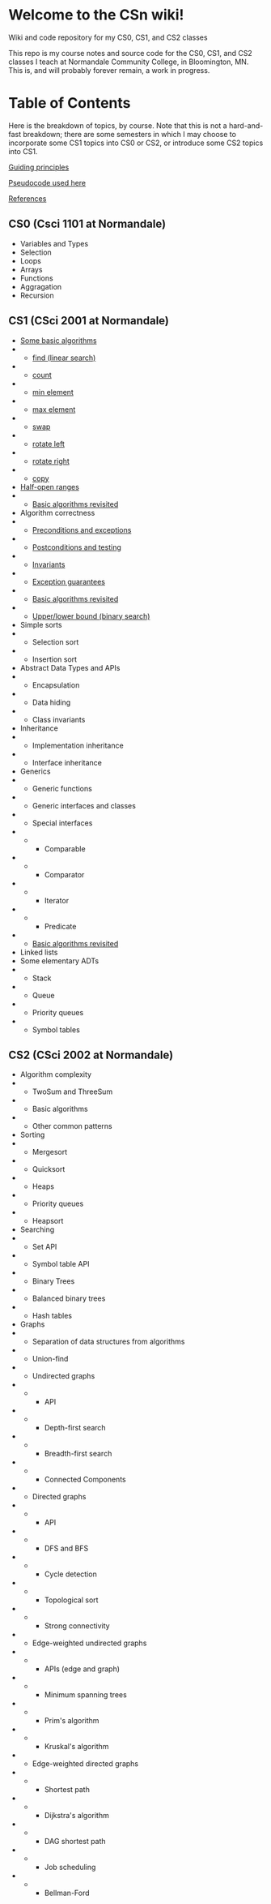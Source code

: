 # Welcome to the CSn wiki!

Wiki and code repository for my CS0, CS1, and CS2 classes

This repo is my course notes and source code for the CS0, CS1, and CS2 classes I teach at Normandale Community College, in Bloomington, MN.  This is, and will probably forever remain, a work in progress.

# Table of Contents

Here is the breakdown of topics, by course.  Note that this is not a hard-and-fast breakdown; there are some semesters in which I may choose to incorporate some CS1 topics into CS0 or CS2, or introduce some CS2 topics into CS1.

[Guiding principles](Guiding-principles.md)

[Pseudocode used here](Pseudocode.md)

[References](References.md)

## CS0 (Csci 1101 at Normandale)
* Variables and Types
* Selection
* Loops
* Arrays
* Functions
* Aggragation
* Recursion

## CS1 (CSci 2001 at Normandale)
* [Some basic algorithms](CS1/Basic-algorithms.md)
* * [find (linear search)](algorithms/find.md)
* * [count](algorithms/count.md)
* * [min element](algorithms/min-element.md)
* * [max element](algorithms/max-element.md)
* * [swap](algorithms/swap.md)
* * [rotate left](algorithms/rotate-left.md)
* * [rotate right](algorithms/rotate-right.md)
* * [copy](algorithms/copy.md)
* [Half-open ranges](CS1/Half-open-ranges.md)
* * [Basic algorithms revisited](CS1/Basic-algorithms-subranges.md)
* Algorithm correctness
* * [Preconditions and exceptions](CS1/Preconditions.md)
* * [Postconditions and testing](CS1/Postconditions.md)
* * [Invariants](CS1/Invariants.md)
* * [Exception guarantees](CS1/Exception-guarantees.md)
* * [Basic algorithms revisited](CS1/Basic-algorithms-proofs.md)
* * [Upper/lower bound (binary search)](CS1/Lower-upper-bound.md)
* Simple sorts
* * Selection sort
* * Insertion sort
* Abstract Data Types and APIs
* * Encapsulation
* * Data hiding
* * Class invariants
* Inheritance
* * Implementation inheritance
* * Interface inheritance
* Generics
* * Generic functions
* * Generic interfaces and classes
* * Special interfaces
* * * Comparable
* * * Comparator
* * * Iterator
* * * Predicate
* * [Basic algorithms revisited](CS1/Basic-algorithms-generic.md)
* Linked lists
* Some elementary ADTs
* * Stack
* * Queue
* * Priority queues
* * Symbol tables
## CS2 (CSci 2002 at Normandale)
* Algorithm complexity
* * TwoSum and ThreeSum
* * Basic algorithms
* * Other common patterns
* Sorting
* * Mergesort
* * Quicksort
* * Heaps
* * Priority queues
* * Heapsort
* Searching
* * Set API
* * Symbol table API
* * Binary Trees
* * Balanced binary trees
* * Hash tables
* Graphs
* * Separation of data structures from algorithms
* * Union-find
* * Undirected graphs
* * * API
* * * Depth-first search
* * * Breadth-first search
* * * Connected Components
* * Directed graphs
* * * API
* * * DFS and BFS
* * * Cycle detection
* * * Topological sort
* * * Strong connectivity
* * Edge-weighted undirected graphs
* * * APIs (edge and graph)
* * * Minimum spanning trees
* * * Prim's algorithm
* * * Kruskal's algorithm
* * Edge-weighted directed graphs
* * * Shortest path
* * * Dijkstra's algorithm
* * * DAG shortest path
* * * Job scheduling
* * * Bellman-Ford
